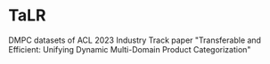 # TaLR
DMPC datasets of ACL 2023 Industry Track paper "Transferable and Efficient: Unifying Dynamic Multi-Domain Product Categorization"
